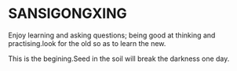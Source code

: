 # SANSIGONGXING
Enjoy learning and asking questions; being good at thinking and practising.look for the old so as to learn the new.

This is the begining.Seed in the soil will break the darkness one day.
